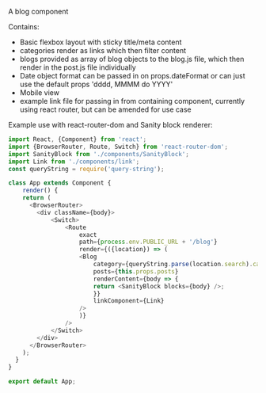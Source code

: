 A blog component

Contains:
- Basic flexbox layout with sticky title/meta content
- categories render as links which then filter content
- blogs provided as array of blog objects to the blog.js
  file, which then render in the post.js file individually
- Date object format can be passed in on props.dateFormat or
 can just use the default props 'dddd, MMMM do YYYY'
 - Mobile view
 - example link file for passing in from containing component,
 currently using react router, but can be amended for use case

 Example use with react-router-dom and Sanity block renderer:

```js
import React, {Component} from 'react';
import {BrowserRouter, Route, Switch} from 'react-router-dom';
import SanityBlock from './components/SanityBlock';
import Link from './components/link';
const queryString = require('query-string');

class App extends Component {
    render() {
    return (
      <BrowserRouter>
        <div className={body}>
            <Switch>
                <Route
                    exact
                    path={process.env.PUBLIC_URL + '/blog'}
                    render={({location}) => (
                    <Blog
                        category={queryString.parse(location.search).category}
                        posts={this.props.posts}
                        renderContent={body => {
                        return <SanityBlock blocks={body} />;
                        }}
                        linkComponent={Link}
                    />
                    )}
                />
            </Switch>
        </div>
      </BrowserRouter>
    );
  }
}

export default App;
```
